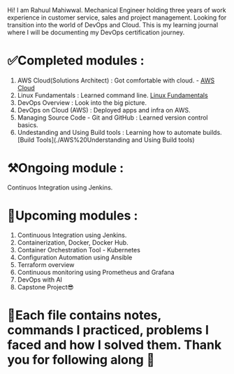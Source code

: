 Hi! I am Rahuul Mahiwwal. Mechanical Engineer holding three years of work experience in customer service, sales and project management. Looking for transition into the world of DevOps and Cloud. 
This is my learning journal where I will be documenting my DevOps certification journey. 

# ✅Completed modules : 
1. AWS Cloud(Solutions Architect) : Got comfortable with cloud. - [AWS Cloud](./AWS%20Cloud)
2. Linux Fundamentals : Learned command line. [Linux Fundamentals](./Linux%20Fundamentals)
3. DevOps Overview : Look into the big picture.
4. DevOps on Cloud (AWS) : Deployed apps and infra on AWS.
5. Managing Source Code - Git and GitHub : Learned version control basics.
6. Undestanding and Using Build tools : Learning how to automate builds. [Build Tools](./AWS%20Understanding and Using Build tools)

# ⚒️Ongoing module :
Continuos Integration using Jenkins. 

# 🎯Upcoming modules :
1. Continuous Integration using Jenkins.
2. Containerization, Docker, Docker Hub.
3. Container Orchestration Tool - Kubernetes
4. Configuration Automation using Ansible
5. Terraform overview
6. Continuous monitoring using Prometheus and Grafana
7. DevOps with AI
8. Capstone Project😎


# 🌱Each file contains notes, commands I practiced, problems I faced and how I solved them. Thank you for following along 🚀
